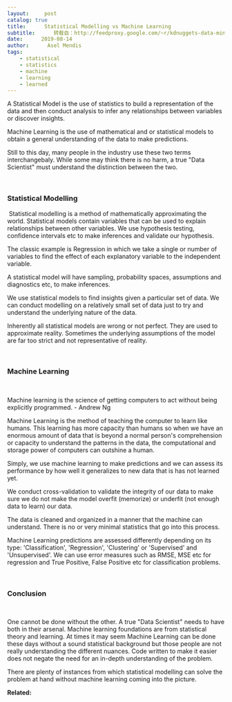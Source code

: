```yaml
---
layout:     post
catalog: true
title:      Statistical Modelling vs Machine Learning
subtitle:      转载自：http://feedproxy.google.com/~r/kdnuggets-data-mining-analytics/~3/Pv1olFOAfG0/statistical-modelling-vs-machine-learning.html
date:      2019-08-14
author:      Asel Mendis
tags:
    - statistical
    - statistics
    - machine
    - learning
    - learned
---
```


A Statistical Model is the use of statistics to build a representation of the data and then conduct analysis to infer any relationships between variables or discover insights.

Machine Learning is the use of mathematical and or statistical models to obtain a general understanding of the data to make predictions.

Still to this day, many people in the industry use these two terms interchangebaly. While some may think there is no harm, a true "Data Scientist" must understand the distinction between the two. 

 

### Statistical Modelling 

 Statistical modelling is a method of mathematically approximating the world. Statistical models contain variables that can be used to explain relationships between other variables. We use hypothesis testing, confidence intervals etc to make inferences and validate our hypothesis. 

The classic example is Regression in which we take a single or number of variables to find the effect of each explanatory variable to the independent variable. 

A statistical model will have sampling, probability spaces, assumptions and diagnostics etc, to make inferences. 

We use statistical models to find insights given a particular set of data. We can conduct modelling on a relatively small set of data just to try and understand the underlying nature of the data. 

Inherently all statistical models are wrong or not perfect. They are used to approximate reality. Sometimes the underlying assumptions of the model are far too strict and not representative of reality. 

 

### Machine Learning 

 

> 
Machine learning is the science of getting computers to act without being explicitly programmed. - Andrew Ng


Machine Learning is the method of teaching the computer to learn like humans. This learning has more capacity than humans so when we have an enormous amount of data that is beyond a normal person's comprehension or capacity to understand the patterns in the data, the computational and storage power of computers can outshine a human.

Simply, we use machine learning to make predictions and we can assess its performance by how well it generalizes to new data that is has not learned yet.

We conduct cross-validation to validate the integrity of our data to make sure we do not make the model overfit (memorize) or underfit (not enough data to learn) our data. 

The data is cleaned and organized in a manner that the machine can understand. There is no or very minimal statistics that go into this process. 

Machine Learning predictions are assessed differently depending on its type: 'Classification', 'Regression', 'Clustering' or 'Supervised' and 'Unsupervised'. We can use error measures such as RMSE, MSE etc for regression and True Positive, False Positive etc for classification problems. 

 

### Conclusion 

 

One cannot be done without the other. A true "Data Scientist" needs to have both in their arsenal. Machine learning foundations are from statistical theory and learning. At times it may seem Machine Learning can be done these days without a sound statistical background but those people are not really understanding the different nuances. Code written to make it easier does not negate the need for an in-depth understanding of the problem.

There are plenty of instances from which statistical modelling can solve the problem at hand without machine learning coming into the picture.

**Related:**



 
